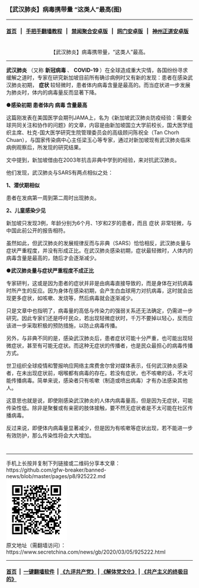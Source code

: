 ### 【武汉肺炎】病毒携带量 “这类人”最高(图)
------------------------

#### [首页](https://github.com/gfw-breaker/banned-news/blob/master/README.md) &nbsp;&nbsp;|&nbsp;&nbsp; [手把手翻墙教程](https://github.com/gfw-breaker/guides/wiki) &nbsp;&nbsp;|&nbsp;&nbsp; [禁闻聚合安卓版](https://github.com/gfw-breaker/bn-android) &nbsp;&nbsp;|&nbsp;&nbsp; [网门安卓版](https://github.com/oGate2/oGate) &nbsp;&nbsp;|&nbsp;&nbsp; [神州正道安卓版](https://github.com/SzzdOgate/update) 



<div class="article_right" style="fone-color:#000">
 <p style="text-align: center;">
  <img alt="" src="//img3.secretchina.com/pic/2020/3-5/p2641432a195165612-ss.jpg"/>
  <br>
   【武汉肺炎】病毒携带量，“这类人”最高。
   <span id="hideid" name="hideid" style="color:red;display:none;">
    <span href="https://www.secretchina.com">
    </span>
   </span>
  </br>
 </p>
 <div id="txt-mid1-t21-2017">
  

---


  </div>
 </div>
 <p>
  <strong>
   <span href="https://www.secretchina.com/news/gb/tag/武汉肺炎" target="_blank">
    武汉肺炎
   </span>
  </strong>
  （又称
  <strong>
   新冠病毒
  </strong>
  、
  <strong>
   COVID-19
  </strong>
  ）在全球造成重大灾情，各国纷纷寻求缓解之道时，专家在研究新加坡目前所有确诊病例时又有新的发现：患者在感染武汉肺炎初期，
  <strong>
   症状
  </strong>
  较轻微时，患者体内病毒含量是最高的。而当症状进一步发展为肺炎时，体内的病毒量反而显著下降。
  <span id="hideid" name="hideid" style="color:red;display:none;">
   <span href="https://www.secretchina.com">
   </span>
  </span>
 </p>
 <p>
  <strong>
   ●感染初期 患者体内
   <span href="https://www.secretchina.com/news/gb/tag/病毒" target="_blank">
    病毒
   </span>
   含量最高
  </strong>
 </p>
 <p>
  这篇刚发表在美国医学会期刊JAMA上，名为《新加坡武汉肺炎防疫经验：需要全球共同关注和协作的问题》的文章，内容是由新加坡国立大学前校长，国大医学组织主席、杜克-国大医学研究生院管理委员会的高级顾问陈祝全（Tan Chorh Chuan），与国家传染病中心主任梁玉心等专家，通过对新加坡现有武汉肺炎临床病例观察后，所发现的研究结果。
 </p>
 <p>
  文中提到，新加坡借由在2003年抗击非典中学到的经验，来对抗武汉肺炎。
 </p>
 <p>
  他们发现，武汉肺炎与SARS有两点相似之处：
 </p>
 <p>
  <strong>
   1、潜伏期相似
  </strong>
 </p>
 <p>
  患者在发病第一周到第二周时出现肺炎。
 </p>
 <p>
  <strong>
   2、儿童感染少见
  </strong>
 </p>
 <p>
  新加坡只发现3例，年龄分别为6个月、1岁和2岁的患者，而且
  <span href="https://www.secretchina.com/news/gb/tag/症状" target="_blank">
   症状
  </span>
  非常轻微，与中国此前公开的报告相符。
 </p>
 <p>
  虽然如此，但武汉肺炎的发展规律反而与非典（SARS）恰恰相反，武汉肺炎量与症状严重程度，并没有形成正比。在武汉肺炎感染初期，症状最轻微时，人体内的病毒含量是最高的，随后才会逐渐减少。
 </p>
 <p>
  <strong>
   ●武汉肺炎量与症状严重程度不成正比
  </strong>
 </p>
 <p>
  专家研判，这或是因为患者的症状并非是由病毒直接导致的，而是身体在对抗病毒时所产生的反应。因为身体在感染初期，会产生白血球用力对抗病毒，这时就会出现更多症状，如咳嗽、发烧等，然后病毒就会逐渐减少。
 </p>
 <p>
  只是文章中也指明了，病毒量的高低与传染力的强弱关系还无法确定，仍需进一步研究。因此专家们还是呼吁民众，若出现轻微症状时，千万不要掉以轻心，反而应该进一步采取积极的预防措施，以防止病毒传播。
 </p>
 <p>
  另外，与非典不同的是，感染武汉肺炎后，患者症状可能十分严重，也可能出现轻微症状，甚至有可能无症状。而这种无症状的传播者，也是民众最担心的病毒传播方式。
 </p>
 <p>
  世卫组织全球疫情和警报响应网络主席费舍尔曾对媒体表示，任何武汉肺炎感染者，在未出现症状前，咽喉都有病毒的存在。若没有症状，也不咳嗽的话，不太可能传播病毒。简单来说，感染者只有咳嗽（制造或喷出病毒）才有办法感染其他人。
 </p>
 <p>
  这意思也就是说，即使刚感染武汉肺炎的人体内病毒量高，但是因为无症状，可能传染性低。除非是聚餐或有亲密的肢体接触，要不然无症状者是不太可能在社区传播病毒。
 </p>
 <p>
  反过来说，即便体内病毒量显著减少，但是因为有咳嗽等症状出现，若不能进一步有效防护，那么传染性将会大大增加。
  <center>
   <div>
    <div id="txt-mid2-t22-2017" style="display: block;  max-height: 351px;  overflow: hidden;">
     <div id="SC-21xxx">
     </div>
     <ins class="adsbygoogle" data-ad-client="ca-pub-1276641434651360" data-ad-format="auto" data-ad-slot="4301710469" data-full-width-responsive="true" style="display:block">
     </ins>
    </div>
   </div>
  </center>
  <div style="padding-top:12px;">
  </div>
 </p>
</div>

<hr/>
手机上长按并复制下列链接或二维码分享本文章：<br/>
https://github.com/gfw-breaker/banned-news/blob/master/pages/p8/925222.md <br/>
<a href='https://github.com/gfw-breaker/banned-news/blob/master/pages/p8/925222.md'><img src='https://github.com/gfw-breaker/banned-news/blob/master/pages/p8/925222.md.png'/></a> <br/>
原文地址（需翻墙访问）：https://www.secretchina.com/news/gb/2020/03/05/925222.html


------------------------
#### [首页](https://github.com/gfw-breaker/banned-news/blob/master/README.md) &nbsp;|&nbsp; [一键翻墙软件](https://github.com/gfw-breaker/nogfw/blob/master/README.md) &nbsp;| [《九评共产党》](https://github.com/gfw-breaker/9ping.md/blob/master/README.md#九评之一评共产党是什么) | [《解体党文化》](https://github.com/gfw-breaker/jtdwh.md/blob/master/README.md) | [《共产主义的终极目的》](https://github.com/gfw-breaker/gczydzjmd.md/blob/master/README.md)


<img src='http://gfw-breaker.win/banned-news/pages/p8/925222.md' width='0px' height='0px'/>